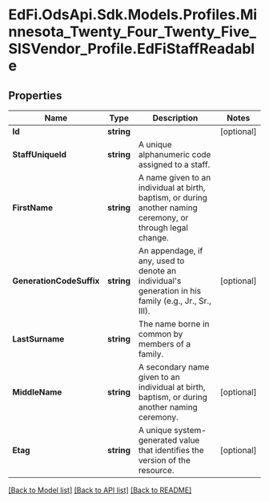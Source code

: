 # EdFi.OdsApi.Sdk.Models.Profiles.Minnesota_Twenty_Four_Twenty_Five_SISVendor_Profile.EdFiStaffReadable

## Properties

Name | Type | Description | Notes
------------ | ------------- | ------------- | -------------
**Id** | **string** |  | [optional] 
**StaffUniqueId** | **string** | A unique alphanumeric code assigned to a staff. | 
**FirstName** | **string** | A name given to an individual at birth, baptism, or during another naming ceremony, or through legal change. | 
**GenerationCodeSuffix** | **string** | An appendage, if any, used to denote an individual&#39;s generation in his family (e.g., Jr., Sr., III). | [optional] 
**LastSurname** | **string** | The name borne in common by members of a family. | 
**MiddleName** | **string** | A secondary name given to an individual at birth, baptism, or during another naming ceremony. | [optional] 
**Etag** | **string** | A unique system-generated value that identifies the version of the resource. | [optional] 

[[Back to Model list]](../README.md#documentation-for-models) [[Back to API list]](../README.md#documentation-for-api-endpoints) [[Back to README]](../README.md)

